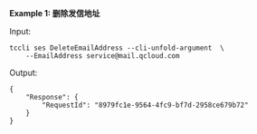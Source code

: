 **Example 1: 删除发信地址**



Input: 

```
tccli ses DeleteEmailAddress --cli-unfold-argument  \
    --EmailAddress service@mail.qcloud.com
```

Output: 
```
{
    "Response": {
        "RequestId": "8979fc1e-9564-4fc9-bf7d-2958ce679b72"
    }
}
```

